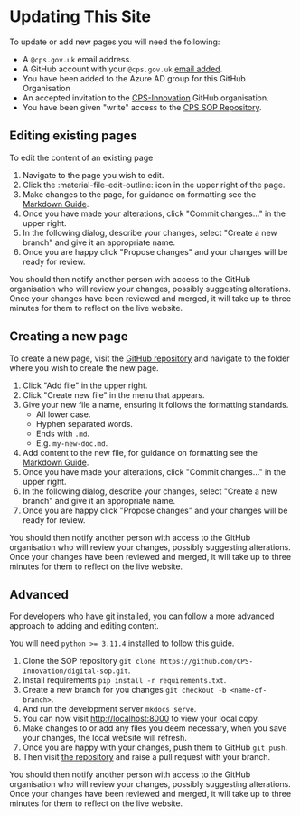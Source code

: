 # Updating This Site

To update or add new pages you will need the following:

* A `@cps.gov.uk` email address.
* A GitHub account with your `@cps.gov.uk` [email added](https://docs.github.com/en/account-and-profile/setting-up-and-managing-your-personal-account-on-github/managing-email-preferences/adding-an-email-address-to-your-github-account).
* You have been added to the Azure AD group for this GitHub Organisation
* An accepted invitation to the [CPS-Innovation](https://github.com/CPS-Innovation) GitHub organisation.
* You have been given "write" access to the [CPS SOP Repository](https://github.com/CPS-Innovation/digital-sop).

## Editing existing pages

To edit the content of an existing page

1. Navigate to the page you wish to edit.
2. Click the :material-file-edit-outline: icon in the upper right of the page.
3. Make changes to the page, for guidance on formatting see the [Markdown Guide](https://www.markdownguide.org/cheat-sheet/).
4. Once you have made your alterations, click "Commit changes..." in the upper right. 
5. In the following dialog, describe your changes, select "Create a new branch" and give it an appropriate name.
6. Once you are happy click "Propose changes" and your changes will be ready for review.

You should then notify another person with access to the GitHub organisation who will review your changes, possibly 
suggesting alterations. Once your changes have been reviewed and merged, it will take up to three minutes for them to
reflect on the live website.

## Creating a new page

To create a new page, visit the [GitHub repository](https://github.com/CPS-Innovation/digital-sop/tree/main/docs) and
navigate to the folder where you wish to create the new page. 

1. Click "Add file" in the upper right.
2. Click "Create new file" in the menu that appears.
3. Give your new file a name, ensuring it follows the formatting standards.
    * All lower case.
    * Hyphen separated words.
    * Ends with `.md`.
    * E.g. `my-new-doc.md`.
4. Add content to the new file, for guidance on formatting see the [Markdown Guide](https://www.markdownguide.org/cheat-sheet/).
5. Once you have made your alterations, click "Commit changes..." in the upper right. 
6. In the following dialog, describe your changes, select "Create a new branch" and give it an appropriate name.
7. Once you are happy click "Propose changes" and your changes will be ready for review.

You should then notify another person with access to the GitHub organisation who will review your changes, possibly 
suggesting alterations. Once your changes have been reviewed and merged, it will take up to three minutes for them to
reflect on the live website.

## Advanced

For developers who have git installed, you can follow a more advanced approach to adding and editing content.

You will need `python >= 3.11.4` installed to follow this guide.

1. Clone the SOP repository `git clone https://github.com/CPS-Innovation/digital-sop.git`.
2. Install requirements `pip install -r requirements.txt`.
3. Create a new branch for you changes `git checkout -b <name-of-branch>`.
4. And run the development server `mkdocs serve`.
5. You can now visit [http://localhost:8000](http://localhost:8000) to view your local copy.
6. Make changes to or add any files you deem necessary, when you save your changes, the local website will refresh.
7. Once you are happy with your changes, push them to GitHub `git push`.
8. Then visit [the repository](https://github.com/CPS-Innovation/digital-sop) and raise a pull request with your branch. 

You should then notify another person with access to the GitHub organisation who will review your changes, possibly 
suggesting alterations. Once your changes have been reviewed and merged, it will take up to three minutes for them to
reflect on the live website.
